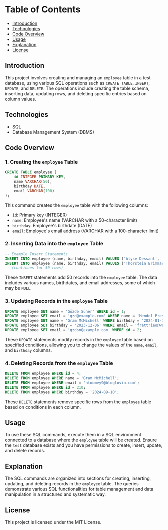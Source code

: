 
# Table of Contents

- [Introduction](#introduction)
- [Technologies](#technologies)
- [Code Overview](#code-overview)
- [Usage](#usage)
- [Explanation](#explanation)
- [License](#license)

## Introduction

This project involves creating and managing an `employee` table in a test database, using various SQL operations such as `CREATE TABLE`, `INSERT`, `UPDATE`, and `DELETE`. The operations include creating the table schema, inserting data, updating rows, and deleting specific entries based on column values.

## Technologies

- SQL
- Database Management System (DBMS)

## Code Overview

### 1. Creating the `employee` Table

```sql
CREATE TABLE employee (
    id INTEGER PRIMARY KEY,
    name VARCHAR(50),
    birthday DATE,
    email VARCHAR(100)
);
```

This command creates the `employee` table with the following columns:
- `id`: Primary key (INTEGER)
- `name`: Employee's name (VARCHAR with a 50-character limit)
- `birthday`: Employee's birthdate (DATE)
- `email`: Employee's email address (VARCHAR with a 100-character limit)

### 2. Inserting Data into the `employee` Table

```sql
-- Example Insert Statements
INSERT INTO employee (name, birthday, email) VALUES ('Alyse Dessant', '2024-09-22', 'adessant0@networkadvertising.org');
INSERT INTO employee (name, birthday, email) VALUES ('Thorstein Brimmacombe', '2024-02-18', 'tbrimmacombe1@4shared.com');
-- (continues for 50 rows)
```

These `INSERT` statements add 50 records into the `employee` table. The data includes various names, birthdates, and email addresses, some of which may be `NULL`.

### 3. Updating Records in the `employee` Table

```sql
UPDATE employee SET name = 'Gözde Süner' WHERE id = 1;
UPDATE employee SET email = 'gzd@example.com' WHERE name = 'Mendel Preshaw';
UPDATE employee SET name = 'Gram McMichell' WHERE birthday = '2024-01-13';
UPDATE employee SET birthday = '2023-12-06' WHERE email = 'frattrieo@washingtonpost.com';
UPDATE employee SET email = 'gzdsnQexample.com' WHERE id = 2;
```

These `UPDATE` statements modify records in the `employee` table based on specified conditions, allowing you to change the values of the `name`, `email`, and `birthday` columns.

### 4. Deleting Records from the `employee` Table

```sql
DELETE FROM employee WHERE id = 4;
DELETE FROM employee WHERE name = 'Gram McMichell';
DELETE FROM employee WHERE email = 'ntoomey9@bloglovin.com';
DELETE FROM employee WHERE id = 210;
DELETE FROM employee WHERE birthday = '2024-09-10';
```

These `DELETE` statements remove specific rows from the `employee` table based on conditions in each column.

## Usage

To use these SQL commands, execute them in a SQL environment connected to a database where the `employee` table will be created. Ensure the `test` database exists and you have permissions to create, insert, update, and delete records.

## Explanation

The SQL commands are organized into sections for creating, inserting, updating, and deleting records in the `employee` table. The queries demonstrate various SQL functionalities for table management and data manipulation in a structured and systematic way.

## License

This project is licensed under the MIT License.
